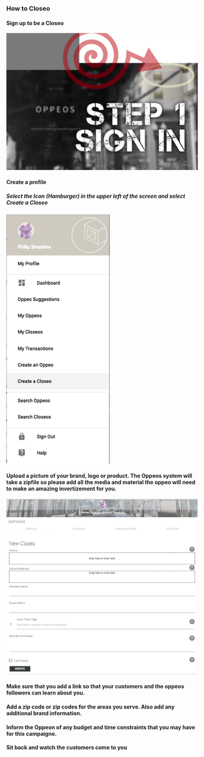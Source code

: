 ### How to Closeo

#### Sign up to be a Closeo

![CloseoSign1](/help/howto/CloseoSign1.png)

#### Create a profile

##### Select the Icon (Hamburger) in the upper left of the screen and select Create a Closeo

![CloseoSign3](/help/howto/CloseoSign3.png)

#### Upload a picture of your brand, logo or product.  The Oppeos system will take a zipfile so please add all the media and material the oppeo will need to make an amazing invertizement for you.

![CloseoSign2](/help/howto/CloeoSign2.png)

#### Make sure that you add a link so that your customers and the oppeos followers can learn about you.

#### Add a zip code or zip codes for the areas you serve.  Also add any additional brand information.

#### Inform the Oppeon of any budget and time constraints that you may have for this campaigne.

#### Sit back and watch the customers come to you
